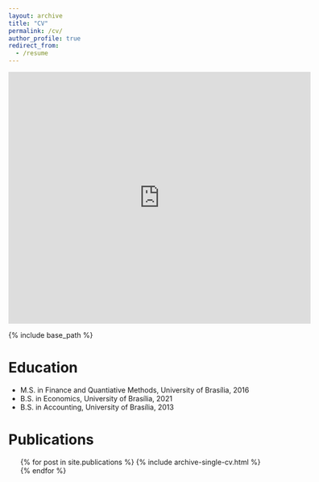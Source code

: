 ```yaml
---
layout: archive
title: "CV"
permalink: /cv/
author_profile: true
redirect_from:
  - /resume
---
```

<embed src="https://pcsbezerra.github.io/file/cv.pdf" width="600px" height="500px" />

{% include base_path %}

Education
======
* M.S. in Finance and Quantiative Methods, University of Brasília, 2016
* B.S. in Economics, University of Brasília, 2021
* B.S. in Accounting, University of Brasília, 2013

Publications
======
  <ul>{% for post in site.publications %}
    {% include archive-single-cv.html %}
  {% endfor %}</ul>
  
